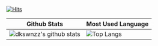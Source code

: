 [![Hits](https://hits.seeyoufarm.com/api/count/incr/badge.svg?url=https%3A%2F%2Fgithub.com%2Fdkswnzz%2Fhit-counter&count_bg=%233DB2C8&title_bg=%23555555&icon=&icon_color=%230CD2D7&title=hits&edge_flat=false)](https://hits.seeyoufarm.com)






|Github Stats|Most Used Language|
|------|---|
|![dkswnzz's github stats](https://github-readme-stats.vercel.app/api?username=dkswnzz&show_icons=true)|![Top Langs](https://github-readme-stats.vercel.app/api/top-langs/?username=dkswnzz)|




 
